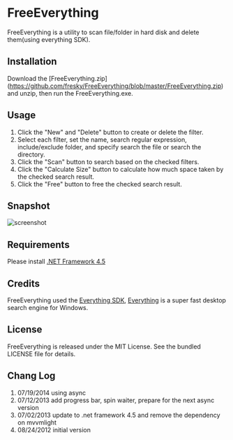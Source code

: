 FreeEverything
==============

FreeEverything is a utility to scan file/folder in hard disk and delete them(using everything SDK).


## Installation

Download the [FreeEverything.zip] (https://github.com/fresky/FreeEverything/blob/master/FreeEverything.zip) and unzip, then run the FreeEverything.exe.


## Usage
1. Click the "New" and "Delete" button to create or delete the filter.
1. Select each filter, set the name, search regular expression, include/exclude folder, and specify search the file or search the directory.
1. Click the "Scan" button to search based on the checked filters.
1. Click the "Calculate Size" button to calculate how much space taken by the checked search result.
1. Click the "Free" button to free the checked search result.

## Snapshot

![screenshot](https://raw.github.com/fresky/FreeEverything/master/freeeverything.png "FreeEverything")

## Requirements

Please install [.NET Framework 4.5](http://msdn.microsoft.com/library/vstudio/5a4x27ek)

## Credits

FreeEverything used the [Everything SDK](http://support.voidtools.com/everything/Main_Page), [Everything](http://www.voidtools.com/) is a super fast desktop search engine for Windows.

## License

FreeEverything is released under the MIT License. See the bundled LICENSE file for details.

## Chang Log

1. 07/19/2014	using async
1. 07/12/2013	add progress bar, spin waiter, prepare for the next async version
1. 07/02/2013	update to .net framework 4.5 and remove the dependency on mvvmlight
1. 08/24/2012	initial version